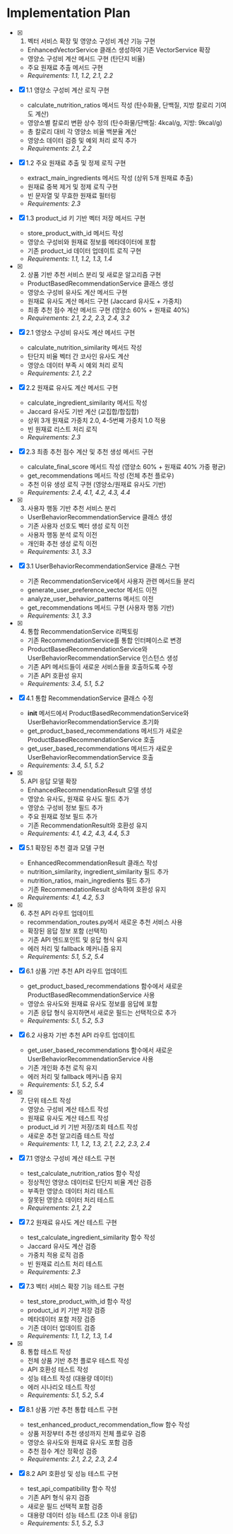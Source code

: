 # Implementation Plan

- [x] 1. 벡터 서비스 확장 및 영양소 구성비 계산 기능 구현
  - EnhancedVectorService 클래스 생성하여 기존 VectorService 확장
  - 영양소 구성비 계산 메서드 구현 (탄단지 비율)
  - 주요 원재료 추출 메서드 구현
  - _Requirements: 1.1, 1.2, 2.1, 2.2_

- [x] 1.1 영양소 구성비 계산 로직 구현
  - calculate_nutrition_ratios 메서드 작성 (탄수화물, 단백질, 지방 칼로리 기여도 계산)
  - 영양소별 칼로리 변환 상수 정의 (탄수화물/단백질: 4kcal/g, 지방: 9kcal/g)
  - 총 칼로리 대비 각 영양소 비율 백분율 계산
  - 영양소 데이터 검증 및 예외 처리 로직 추가
  - _Requirements: 2.1, 2.2_

- [x] 1.2 주요 원재료 추출 및 정제 로직 구현
  - extract_main_ingredients 메서드 작성 (상위 5개 원재료 추출)
  - 원재료 중복 제거 및 정제 로직 구현
  - 빈 문자열 및 무효한 원재료 필터링
  - _Requirements: 2.3_

- [x] 1.3 product_id 키 기반 벡터 저장 메서드 구현
  - store_product_with_id 메서드 작성
  - 영양소 구성비와 원재료 정보를 메타데이터에 포함
  - 기존 product_id 데이터 업데이트 로직 구현
  - _Requirements: 1.1, 1.2, 1.3, 1.4_

- [x] 2. 상품 기반 추천 서비스 분리 및 새로운 알고리즘 구현
  - ProductBasedRecommendationService 클래스 생성
  - 영양소 구성비 유사도 계산 메서드 구현
  - 원재료 유사도 계산 메서드 구현 (Jaccard 유사도 + 가중치)
  - 최종 추천 점수 계산 메서드 구현 (영양소 60% + 원재료 40%)
  - _Requirements: 2.1, 2.2, 2.3, 2.4, 3.2_

- [x] 2.1 영양소 구성비 유사도 계산 메서드 구현
  - calculate_nutrition_similarity 메서드 작성
  - 탄단지 비율 벡터 간 코사인 유사도 계산
  - 영양소 데이터 부족 시 예외 처리 로직
  - _Requirements: 2.1, 2.2_

- [x] 2.2 원재료 유사도 계산 메서드 구현
  - calculate_ingredient_similarity 메서드 작성
  - Jaccard 유사도 기반 계산 (교집합/합집합)
  - 상위 3개 원재료 가중치 2.0, 4-5번째 가중치 1.0 적용
  - 빈 원재료 리스트 처리 로직
  - _Requirements: 2.3_

- [x] 2.3 최종 추천 점수 계산 및 추천 생성 메서드 구현
  - calculate_final_score 메서드 작성 (영양소 60% + 원재료 40% 가중 평균)
  - get_recommendations 메서드 작성 (전체 추천 플로우)
  - 추천 이유 생성 로직 구현 (영양소/원재료 유사도 기반)
  - _Requirements: 2.4, 4.1, 4.2, 4.3, 4.4_

- [x] 3. 사용자 행동 기반 추천 서비스 분리
  - UserBehaviorRecommendationService 클래스 생성
  - 기존 사용자 선호도 벡터 생성 로직 이전
  - 사용자 행동 분석 로직 이전
  - 개인화 추천 생성 로직 이전
  - _Requirements: 3.1, 3.3_

- [x] 3.1 UserBehaviorRecommendationService 클래스 구현
  - 기존 RecommendationService에서 사용자 관련 메서드들 분리
  - generate_user_preference_vector 메서드 이전
  - analyze_user_behavior_patterns 메서드 이전
  - get_recommendations 메서드 구현 (사용자 행동 기반)
  - _Requirements: 3.1, 3.3_

- [x] 4. 통합 RecommendationService 리팩토링
  - 기존 RecommendationService를 통합 인터페이스로 변경
  - ProductBasedRecommendationService와 UserBehaviorRecommendationService 인스턴스 생성
  - 기존 API 메서드들이 새로운 서비스들을 호출하도록 수정
  - 기존 API 호환성 유지
  - _Requirements: 3.4, 5.1, 5.2_

- [x] 4.1 통합 RecommendationService 클래스 수정
  - __init__ 메서드에서 ProductBasedRecommendationService와 UserBehaviorRecommendationService 초기화
  - get_product_based_recommendations 메서드가 새로운 ProductBasedRecommendationService 호출
  - get_user_based_recommendations 메서드가 새로운 UserBehaviorRecommendationService 호출
  - _Requirements: 3.4, 5.1, 5.2_

- [x] 5. API 응답 모델 확장
  - EnhancedRecommendationResult 모델 생성
  - 영양소 유사도, 원재료 유사도 필드 추가
  - 영양소 구성비 정보 필드 추가
  - 주요 원재료 정보 필드 추가
  - 기존 RecommendationResult와 호환성 유지
  - _Requirements: 4.1, 4.2, 4.3, 4.4, 5.3_

- [x] 5.1 확장된 추천 결과 모델 구현
  - EnhancedRecommendationResult 클래스 작성
  - nutrition_similarity, ingredient_similarity 필드 추가
  - nutrition_ratios, main_ingredients 필드 추가
  - 기존 RecommendationResult 상속하여 호환성 유지
  - _Requirements: 4.1, 4.2, 5.3_

- [x] 6. 추천 API 라우트 업데이트
  - recommendation_routes.py에서 새로운 추천 서비스 사용
  - 확장된 응답 정보 포함 (선택적)
  - 기존 API 엔드포인트 및 응답 형식 유지
  - 에러 처리 및 fallback 메커니즘 유지
  - _Requirements: 5.1, 5.2, 5.4_

- [x] 6.1 상품 기반 추천 API 라우트 업데이트
  - get_product_based_recommendations 함수에서 새로운 ProductBasedRecommendationService 사용
  - 영양소 유사도와 원재료 유사도 정보를 응답에 포함
  - 기존 응답 형식 유지하면서 새로운 필드는 선택적으로 추가
  - _Requirements: 5.1, 5.2, 5.3_

- [x] 6.2 사용자 기반 추천 API 라우트 업데이트
  - get_user_based_recommendations 함수에서 새로운 UserBehaviorRecommendationService 사용
  - 기존 개인화 추천 로직 유지
  - 에러 처리 및 fallback 메커니즘 유지
  - _Requirements: 5.1, 5.2, 5.4_

- [x] 7. 단위 테스트 작성
  - 영양소 구성비 계산 테스트 작성
  - 원재료 유사도 계산 테스트 작성
  - product_id 키 기반 저장/조회 테스트 작성
  - 새로운 추천 알고리즘 테스트 작성
  - _Requirements: 1.1, 1.2, 1.3, 2.1, 2.2, 2.3, 2.4_

- [x] 7.1 영양소 구성비 계산 테스트 구현
  - test_calculate_nutrition_ratios 함수 작성
  - 정상적인 영양소 데이터로 탄단지 비율 계산 검증
  - 부족한 영양소 데이터 처리 테스트
  - 잘못된 영양소 데이터 처리 테스트
  - _Requirements: 2.1, 2.2_

- [x] 7.2 원재료 유사도 계산 테스트 구현
  - test_calculate_ingredient_similarity 함수 작성
  - Jaccard 유사도 계산 검증
  - 가중치 적용 로직 검증
  - 빈 원재료 리스트 처리 테스트
  - _Requirements: 2.3_

- [x] 7.3 벡터 서비스 확장 기능 테스트 구현
  - test_store_product_with_id 함수 작성
  - product_id 키 기반 저장 검증
  - 메타데이터 포함 저장 검증
  - 기존 데이터 업데이트 검증
  - _Requirements: 1.1, 1.2, 1.3, 1.4_

- [x] 8. 통합 테스트 작성
  - 전체 상품 기반 추천 플로우 테스트 작성
  - API 호환성 테스트 작성
  - 성능 테스트 작성 (대용량 데이터)
  - 에러 시나리오 테스트 작성
  - _Requirements: 5.1, 5.2, 5.4_

- [x] 8.1 상품 기반 추천 통합 테스트 구현
  - test_enhanced_product_recommendation_flow 함수 작성
  - 상품 저장부터 추천 생성까지 전체 플로우 검증
  - 영양소 유사도와 원재료 유사도 포함 검증
  - 추천 점수 계산 정확성 검증
  - _Requirements: 2.1, 2.2, 2.3, 2.4_

- [x] 8.2 API 호환성 및 성능 테스트 구현
  - test_api_compatibility 함수 작성
  - 기존 API 형식 유지 검증
  - 새로운 필드 선택적 포함 검증
  - 대용량 데이터 성능 테스트 (2초 이내 응답)
  - _Requirements: 5.1, 5.2, 5.3_